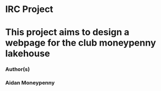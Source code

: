 <h1>IRC Project<h1>
This project aims to design a webpage for the club moneypenny lakehouse

<h3>Author(s)<h3>
Aidan Moneypenny
